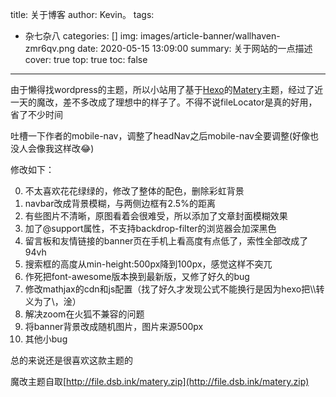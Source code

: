 title: 关于博客
author: Kevin。
tags:
  - 杂七杂八
categories: []
img: images/article-banner/wallhaven-zmr6qv.png
date: 2020-05-15 13:09:00
summary: 关于网站的一点描述
cover: true
top: true
toc: false
---
由于懒得找wordpress的主题，所以小站用了基于[Hexo](https://hexo.io/)的[Matery](https://github.com/blinkfox/hexo-theme-matery)主题，经过了近一天的魔改，差不多改成了理想中的样子了。不得不说fileLocator是真的好用，省了不少时间

吐槽一下作者的mobile-nav，调整了headNav之后mobile-nav全要调整(好像也没人会像我这样改:joy:)

修改如下：

0. 不太喜欢花花绿绿的，修改了整体的配色，删除彩虹背景
1. navbar改成背景模糊，与两侧边框有2.5%的距离
2. 有些图片不清晰，原图看着会很难受，所以添加了文章封面模糊效果
3. 加了@support属性，不支持backdrop-filter的浏览器会加深黑色
4. 留言板和友情链接的banner页在手机上看高度有点低了，索性全部改成了94vh
5. 搜索框的高度从min-height:500px降到100px，感觉这样不突兀
6. 作死把font-awesome版本换到最新版，又修了好久的bug
7. 修改mathjax的cdn和js配置（找了好久才发现公式不能换行是因为hexo把\\\\转义为了\，淦）
8. 解决zoom在火狐不兼容的问题
9. 将banner背景改成随机图片，图片来源500px
10. 其他小bug

总的来说还是很喜欢这款主题的


魔改主题自取[http://file.dsb.ink/matery.zip](http://file.dsb.ink/matery.zip)
